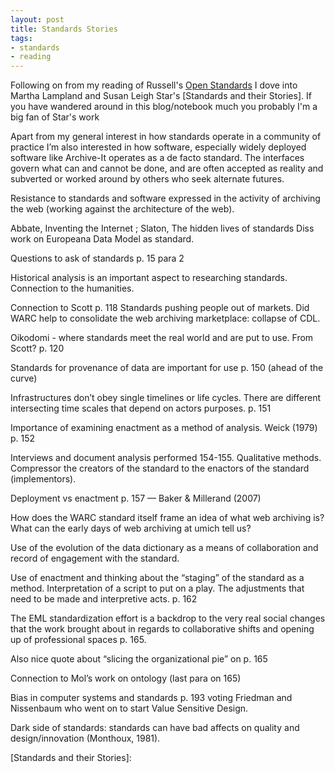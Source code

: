 ```yaml
---
layout: post
title: Standards Stories
tags:
- standards
- reading
---
```


Following on from my reading of Russell's [Open Standards] I dove into Martha
Lampland and Susan Leigh Star's [Standards and their Stories]. If you have
wandered around in this blog/notebook much   you probably I'm a big fan of
Star's work

Apart from my general interest in how standards operate in a community of practice I’m also interested in how software, especially widely deployed software like Archive-It operates as a de facto standard. The interfaces govern what can and cannot be done, and are often accepted as reality and subverted or worked around by others who seek alternate futures.

Resistance to standards and software expressed in the activity of archiving the web (working against the architecture of the web).

Abbate, Inventing the Internet ; 
Slaton, The hidden lives of standards
Diss work on Europeana Data Model as standard.

Questions to ask of standards p. 15 para 2

Historical analysis is an important aspect to researching standards. Connection to the humanities.

Connection to Scott p. 118
Standards pushing people out of markets. Did WARC help to consolidate the web archiving marketplace: collapse of CDL.

Oikodomi - where standards meet the real world and are put to use. From Scott? p. 120

Standards for provenance of data are important for use p. 150 (ahead of the curve)

Infrastructures don’t obey single timelines or life cycles. There are different intersecting time scales that depend on actors purposes. p. 151

Importance of examining enactment as a method of analysis. Weick (1979) p. 152

Interviews and document analysis performed 154-155. Qualitative methods. Compressor the creators of the standard to the enactors of the standard (implementors). 

Deployment vs enactment p. 157 — Baker & Millerand (2007)

How does the WARC standard itself frame an idea of what web archiving is? What can the early days of web archiving at umich tell us?

Use of the evolution of the data dictionary as a means of collaboration and record of engagement with the standard.

Use of enactment and thinking about the “staging” of the standard as a method. Interpretation of a script to put on a play. The adjustments that need to be made and interpretive acts. p. 162

The EML standardization effort is a backdrop to the very real social changes that the work brought about in regards to collaborative shifts and opening up of professional spaces p. 165.

Also nice quote about “slicing the organizational pie” on p. 165

Connection to Mol’s work on ontology (last para on 165)

Bias in computer systems and standards p.  193 voting Friedman and Nissenbaum who went on to start Value Sensitive Design.

Dark side of standards: standards can have bad affects on quality and design/innovation (Monthoux, 1981).

[Open Standards]: http://localhost:4000/2018/01/29/standards/

[Standards and their Stories]: 
